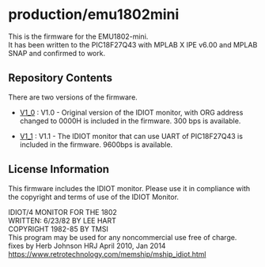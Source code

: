 # production/emu1802mini
This is the firmware for the EMU1802-mini.  
It has been written to the PIC18F27Q43 with MPLAB X IPE v6.00 and MPLAB SNAP and confirmed to work.

## Repository Contents
There are two versions of the firmware.

- [V1_0](production/emu1802mini/v1_0) : V1.0 - Original version of the IDIOT monitor, with ORG address changed to 0000H is included in the firmware. 300 bps is available.

- [V1_1](production/emu1802mini/v1_1) : V1.1 - The IDIOT monitor that can use UART of PIC18F27Q43 is included in the firmware. 9600bps is available.

## License Information
This firmware includes the IDIOT monitor.
Please use it in compliance with the copyright and terms of use of the IDIOT Monitor.

IDIOT/4 MONITOR FOR THE 1802  
WRITTEN: 6/23/82 BY LEE HART  
COPYRIGHT 1982-85 BY TMSI  
This program may be used for any noncommercial use free of charge.  
fixes by Herb Johnson HRJ April 2010, Jan 2014  
https://www.retrotechnology.com/memship/mship_idiot.html
